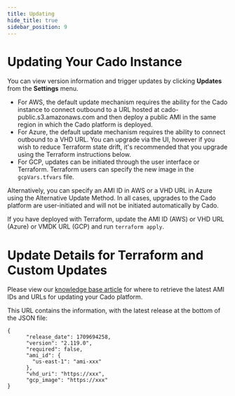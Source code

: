 ```yaml
---
title: Updating
hide_title: true
sidebar_position: 9
---
```



# Updating Your Cado Instance

You can view version information and trigger updates by clicking **Updates** from the **Settings** menu.

* For AWS, the default update mechanism requires the ability for the Cado instance to connect outbound to a URL hosted at cado-public.s3.amazonaws.com and then deploy a public AMI in the same region in which the Cado platform is deployed.
* For Azure, the default update mechanism requires the ability to connect outbound to a VHD URL. You can upgrade via the UI, however if you wish to reduce Terraform state drift, it's recommended that you upgrade using the Terraform instructions below.
* For GCP, updates can be initiated through the user interface or Terraform. Terraform users can specify the new image in the `gcpVars.tfvars` file.

Alternatively, you can specify an AMI ID in AWS or a VHD URL in Azure using the Alternative Update Method.
In all cases, upgrades to the Cado platform are user-initiated and will not be initiated automatically by Cado.

If you have deployed with Terraform, update the AMI ID (AWS) or VHD URL (Azure) or VMDK URL (GCP) and run ``terraform apply``.

# Update Details for Terraform and Custom Updates

Please view our [knowledge base article](https://cadosecurity.zendesk.com/hc/en-gb/articles/23253323591569-How-can-I-see-the-latest-Update-AMIs-and-URLs-for-updating-AWS-Azure-and-GCP) for where to retrieve the latest AMI IDs and URLs for updating your Cado platform.

This URL contains the information, with the latest release at the bottom of the JSON file:
```
{
      "release_date": 1709694258, 
      "version": "2.119.0", 
      "required": false, 
      "ami_id": {
        "us-east-1": "ami-xxx"
      }, 
      "vhd_uri": "https://xxx", 
      "gcp_image": "https://xxx"
}
```